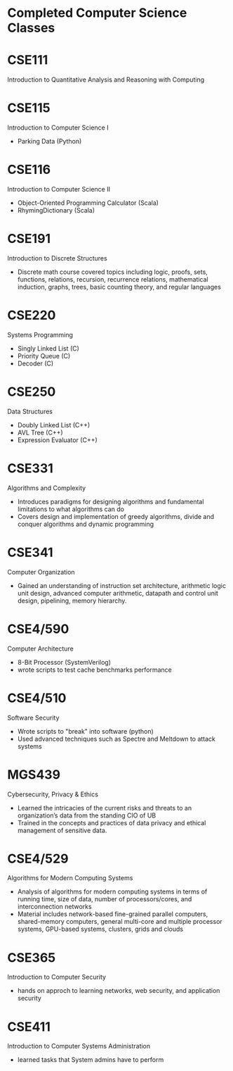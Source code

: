 # Completed Computer Science Classes 

# CSE111
Introduction to Quantitative Analysis and Reasoning with Computing
# CSE115
Introduction to Computer Science I
- Parking Data (Python)
# CSE116
Introduction to Computer Science II
- Object-Oriented Programming Calculator (Scala)
- RhymingDictionary (Scala)
# CSE191
Introduction to Discrete Structures
- Discrete math course covered topics including logic, proofs, sets, functions, relations, recursion, recurrence relations, mathematical induction, graphs, trees, basic counting theory, and regular languages
# CSE220
Systems Programming
- Singly Linked List (C)
- Priority Queue (C)
- Decoder (C)
# CSE250
Data Structures
- Doubly Linked List (C++)
- AVL Tree (C++)
- Expression Evaluator (C++)
# CSE331
Algorithms and Complexity
- Introduces paradigms for designing algorithms and fundamental limitations to what algorithms can do
- Covers design and implementation of greedy algorithms, divide and conquer algorithms and dynamic programming
# CSE341
Computer Organization
- Gained an understanding of instruction set architecture, arithmetic logic unit design, advanced computer arithmetic, datapath and control unit design, pipelining, memory hierarchy. 
# CSE4/590
Computer Architecture
- 8-Bit Processor (SystemVerilog)
- wrote scripts to test cache benchmarks performance
# CSE4/510
Software Security
- Wrote scripts to "break" into software (python)
- Used advanced techniques such as Spectre and Meltdown to attack systems 
# MGS439
Cybersecurity, Privacy & Ethics
- Learned the intricacies of the current risks and threats to an organization’s data from the standing CIO of UB
- Trained in the concepts and practices of data privacy and ethical management of sensitive data.
# CSE4/529
Algorithms for Modern Computing Systems
- Analysis of algorithms for modern computing systems in terms of running time, size of data, number of processors/cores, and interconnection networks
- Material includes network-based fine-grained parallel computers, shared-memory computers, general multi-core and multiple processor systems, GPU-based systems, clusters, grids and clouds
# CSE365
Introduction to Computer Security
- hands on approch to learning networks, web security, and application security
# CSE411
Introduction to Computer Systems Administration
- learned tasks that System admins have to perform
